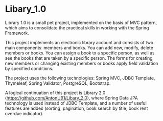 # Libary_1.0
Library 1.0 is a small pet project, implemented on the basis of MVC pattern, which aims to consolidate the practical skills in working with the Spring Framework.

This project implements an electronic library account and consists of two main components: members and books. You can add new, modify, delete members or books. You can assign a book to a specific person, as well as see the books that are taken by a specific person. The forms for creating new members or changing existing members or books apply field validation by specified conditions.

The project uses the following technologies: Spring MVC, JDBC Template, Thymeleaf, Spring Validator, PostgreSQL, Bootstrap.

A logical continuation of this project is Library 2.0 (https://github.com/AntonU91/Libary_2.0), where Spring Data JPA technology is used instead of JDBC Template, and a number of useful features are added (sorting, pagination, book search by title, book rent overdue indicator).
